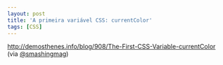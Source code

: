 ```yaml
---
layout: post
title: 'A primeira variável CSS: currentColor'
tags: [CSS]
---
```


<http://demosthenes.info/blog/908/The-First-CSS-Variable-currentColor><br>
(via [@smashingmag](https://twitter.com/smashingmag/status/496241833589362688))
